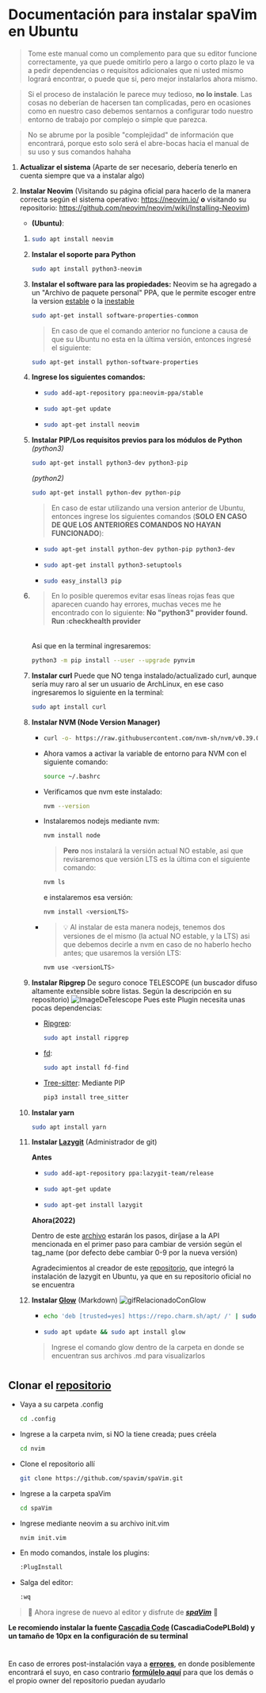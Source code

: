 # Documentación para instalar spaVim en Ubuntu
>Tome este manual como un complemento para que su editor funcione correctamente, ya que puede omitirlo pero a largo o corto plazo le va a pedir dependencias o requisitos adicionales que ni usted mismo logrará encontrar, o puede que si, pero mejor instalarlos ahora mismo.

>Si el proceso de instalación le parece muy tedioso, **no lo instale**. Las cosas no deberían de hacersen tan complicadas, pero en ocasiones como en nuestro caso debemos sentarnos a configurar todo nuestro entorno de trabajo por complejo o simple que parezca.

>No se abrume por la posible "complejidad" de información que encontrará, porque esto solo será el abre-bocas hacia  el manual de su uso y sus comandos hahaha

1) **Actualizar el sistema** (Aparte de ser necesario, debería tenerlo en cuenta siempre que va a instalar algo)

2) **Instalar Neovim** (Visitando su página oficial para hacerlo de la manera correcta según el sistema operativo: https://neovim.io/ **o** visitando su repositorio: https://github.com/neovim/neovim/wiki/Installing-Neovim)
    - **(Ubuntu)**:
    1)
        ```bash
        sudo apt install neovim
        ```
    2)
        **Instalar el soporte para Python**
        ```bash
        sudo apt install python3-neovim
        ```
    3)
        **Instalar el software para las propiedades:**
        Neovim se ha agregado a un "Archivo de paquete personal" PPA, que le permite escoger entre la version [estable](https://launchpad.net/~neovim-ppa/+archive/ubuntu/stable) o la [inestable](https://launchpad.net/~neovim-ppa/+archive/ubuntu/unstable)
        ```bash
        sudo apt-get install software-properties-common
        ```
        >En caso de que el comando anterior no funcione a causa de que su Ubuntu no esta en la última versión, entonces ingresé el siguiente:
        ```bash
        sudo apt-get install python-software-properties
        ```
    4)  **Ingrese los siguientes comandos:**
        -   ```bash
            sudo add-apt-repository ppa:neovim-ppa/stable
            ```
        -   ```bash
            sudo apt-get update
            ```
        -   ```bash
            sudo apt-get install neovim
            ```
    4)
        **Instalar PIP/Los requisitos previos para los módulos de Python**
        *(python3)*
        ```bash
        sudo apt-get install python3-dev python3-pip
        ```
        *(python2)*
        ```bash
        sudo apt-get install python-dev python-pip
        ```
        >En caso de estar utilizando una version anterior de Ubuntu, entonces ingrese los siguientes comandos (**SOLO EN CASO DE QUE LOS ANTERIORES COMANDOS NO HAYAN FUNCIONADO**):
        -   ```bash
            sudo apt-get install python-dev python-pip python3-dev
            ```
        -   ```bash
            sudo apt-get install python3-setuptools
            ```
        -   ```bash
            sudo easy_install3 pip
            ```
    5)
        >En lo posible queremos evitar esas líneas rojas feas que aparecen cuando hay errores, muchas veces me he encontrado con lo siguiente: **No "python3" provider found. Run :checkhealth provider**
        ######
        Asi que en la terminal ingresaremos:
        ```bash
        python3 -m pip install --user --upgrade pynvim
        ```
    6)  **Instalar curl**
        Puede que NO tenga instalado/actualizado curl, aunque sería muy raro al ser un usuario de ArchLinux, en ese caso ingresaremos lo siguiente en la terminal:
        ```bash
        sudo apt install curl
        ```
    7)  **Instalar NVM (Node Version Manager)**
        -   ```bash
            curl -o- https://raw.githubusercontent.com/nvm-sh/nvm/v0.39.0/install.sh | bash
            ```
        -   Ahora vamos a activar la variable de entorno para NVM con el siguiente comando:
            ```bash
            source ~/.bashrc
            ```
        -   Verificamos que nvm este instalado:
            ```bash
            nvm --version
            ```
        - Instalaremos nodejs mediante nvm:
            ```bash
            nvm install node
            ```
            > **Pero** nos instalará la versión actual NO estable, asi que revisaremos que versión LTS es la última con el siguiente comando:
            ```bash
            nvm ls
            ```
            e instalaremos esa versión:
            ```bash
            nvm install <versionLTS>
            ```
        -   >💡 Al instalar de esta manera nodejs, tenemos dos versiones de el mismo (la actual NO estable, y la LTS) asi que debemos decirle a nvm en caso de no haberlo hecho antes; que usaremos la versión LTS:
            ```bash
            nvm use <versionLTS>
            ```
    8)  **Instalar Ripgrep**
        De seguro conoce TELESCOPE (un buscador difuso altamente extensible sobre listas. Según la descripción en su repositorio)
        ![ImageDeTelescope](https://camo.githubusercontent.com/3d59e34d1f406890adf620546d3d97017ce0aacda034b1788c66fa872f192134/68747470733a2f2f692e696d6775722e636f6d2f5454546a6136742e676966)
        Pues este Plugin necesita unas pocas dependencias:
        - [Ripgrep](https://github.com/BurntSushi/ripgrep):
            ```bash
            sudo apt install ripgrep
            ```
        - [fd](https://github.com/sharkdp/fd#installation):
            ```bash
            sudo apt install fd-find
            ```
        - [Tree-sitter](https://pypi.org/project/tree-sitter/):
            Mediante PIP
            ```bash
            pip3 install tree_sitter
            ```
    9)  **Instalar yarn**
        ```bash
        sudo apt install yarn
        ```
    10) **Instalar [Lazygit](https://github.com/jesseduffield/lazygit)** (Administrador de git)
            
           **Antes**
           
        -   ```bash
            sudo add-apt-repository ppa:lazygit-team/release
            ```
        -   ```bash
            sudo apt-get update
            ```
        -   ```bash
            sudo apt-get install lazygit
            ```
            
           **Ahora(2022)**
           
           Dentro de este [archivo](https://github.com/yofreee/YourefreeProject/blob/main/instructionsLazygit.txt) estarán los pasos, diríjase a la API mencionada en el primer paso para cambiar de versión según el tag_name (por defecto debe cambiar 0-9 por la nueva versión)
        
        Agradecimientos al creador de este [repositorio](https://github.com/dawidd6/lazygit-debian#ubuntu), que integró la instalación de lazygit en Ubuntu, ya que en su repositorio oficial no se encuentra
    11) **Instalar [Glow](https://github.com/charmbracelet/glow)** (Markdown)
        ![gifRelacionadoConGlow](https://camo.githubusercontent.com/bd591b74af8a6991894c8a84ab8d48f05ce7f66975b325d31f6954c836ddab27/68747470733a2f2f73747566662e636861726d2e73682f676c6f772f676c6f772d312e332d747261696c65722d6769746875622e676966)
        -   ```bash
            echo 'deb [trusted=yes] https://repo.charm.sh/apt/ /' | sudo tee /etc/apt/sources.list.d/charm.list
            ```
        -   ```bash
            sudo apt update && sudo apt install glow
            ```
        > Ingrese el comando glow dentro de la carpeta en donde se encuentran sus archivos .md para visualizarlos 
        
#
## Clonar el [repositorio](https://github.com/spavim/spaVim)
- Vaya a su carpeta .config
    ```bash
    cd .config
    ```
- Ingrese a la carpeta nvim, si NO la tiene creada; pues créela
    ```bash
    cd nvim
    ```
- Clone el repositorio allí
    ```bash
    git clone https://github.com/spavim/spaVim.git
    ```
- Ingrese a la carpeta spaVim
    ```bash
    cd spaVim
    ```
- Ingrese mediante neovim a su archivo init.vim
    ```vim
    nvim init.vim
    ```
- En modo comandos, instale los plugins:
    ```bash
    :PlugInstall
    ```
- Salga del editor:
    ```bash
    :wq
    ```
>🎉 Ahora ingrese de nuevo al editor y disfrute de ***[spaVim](https://github.com/spavim/spaVim)*** 🎉

**Le recomiendo instalar la fuente [Cascadia Code](https://github.com/microsoft/cascadia-code/releases) (CascadiaCodePLBold) y un tamaño de 10px en la configuración de su terminal**
#
En caso de errores post-instalación vaya a **[errores](https://github.com/spavim/spaVim/blob/main/Errors/Errors.md)**, en donde posiblemente encontrará el suyo, en caso contrario **[formúlelo aquí](https://github.com/spavim/spaVim/discussions/categories/errors)** para que los demás o el propio owner del repositorio puedan ayudarlo
